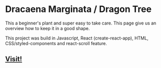 # Dracaena Marginata / Dragon Tree

This a beginner's plant and super easy to take care. This page give us an overview how to keep it in a good shape.

This project was build in Javascript, React (create-react-app), HTML, CSS/styled-components and react-scroll feature.

## [Visit!]([https://dracaena-marginata.netlify.app/](https://hseiji.github.io/dracaena-marginata/))

